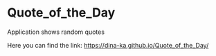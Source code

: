 # Quote_of_the_Day
Application shows random quotes

Here you can find the link: https://dina-ka.github.io/Quote_of_the_Day/